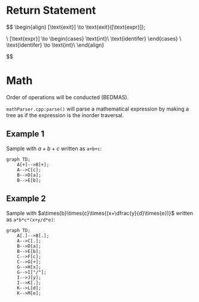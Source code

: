 # Return Statement
$$
\begin{align}
[\text{exit}] \to \text{exit}([\text{expr}]);

\\
[\text{expr}] \to 
\begin{cases}
    \text{int}\\
    \text{identifer}
\end{cases}
\\
\text{identifer} \to \text{int}\\
\end{align}

$$

# Math
Order of operations will be conducted (BEDMAS).

`mathParser.cpp:parse()` will parse a mathematical expression by making a tree as if the expression is the inorder traversal.

## Example 1

Sample with $a+b+c$ written as `a+b+c`:

```mermaid
graph TD;
    A[+]-->B[+];
    A-->C[c];
    B-->D[a];
    B-->E[b];

```

## Example 2

Sample with $a\times{b}\times{c}\times{(x+\dfrac{y}{d}\times{e})}$ written as `a*b*c*(x+y/d*e)`:

```mermaid
graph TD;
    A[.]-->B[.];
    A-->C[.];
    B-->D[a];
    B-->E[b];
    C-->F[c];
    C-->G[+];
    G-->H[x];
    G-->I["/"];
    I-->J[y];
    I-->K[.];
    K-->L[d];
    K-->M[e];
```